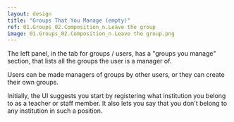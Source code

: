 ```yaml
---
layout: design
title: "Groups That You Manage (empty)"
ref: 01.Groups_02.Composition_n.Leave the group
image: 01.Groups_02.Composition_n.Leave the group.png
---
```


The left panel, in the tab for groups / users, has a "groups you manage" section, that lists all the groups the user is a manager of.

Users can be made managers of groups by other users, or they can create their own groups.

Initially, the UI suggests you start by registering what institution you belong to as a teacher or staff member. It also lets you say that you don't belong to any institution in such a position.
